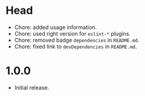 # Head

- Chore: added usage information.
- Chore: used right version for `eslint-*` plugins.
- Chore: removed badge `dependencies` in `README.md`.
- Chore: fixed link to `devDependencies` in `README.md`.

# 1.0.0

- Initial release.
